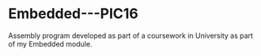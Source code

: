 # Embedded---PIC16
Assembly program developed as part of a coursework in University as part of my Embedded module.
